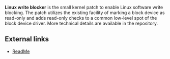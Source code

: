 **Linux write blocker** is the small kernel patch to enable Linux
software write blocking. The patch utilizes the existing facility of
marking a block device as read-only and adds read-only checks to a
common low-level spot of the block device driver. More technical details
are available in the repository.

## External links

- [ReadMe](https://github.com/msuhanov/Linux-write-blocker/blob/master/README.md)